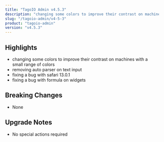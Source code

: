 ```yaml
---
title: "TagoIO Admin v4.5.3"
description: "changing some colors to improve their contrast on machines with a small range of colors"
slug: "/tagoio-admin/v4-5-3"
product: "tagoio-admin"
version: "v4.5.3"
---
```


## Highlights

- changing some colors to improve their contrast on machines with a small range of colors
- removing auto parser on text input
- fixing a bug with safari 13.0.1
- fixing a bug with formula on widgets

## Breaking Changes

- None

## Upgrade Notes

- No special actions required
